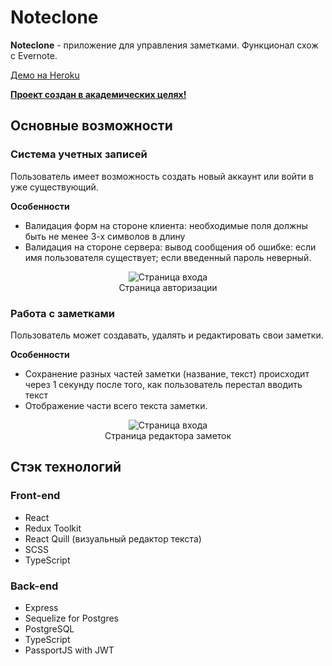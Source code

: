 # Noteclone
**Noteclone** - приложение для управления заметками. Функционал схож с Evernote. 

<a href="https://noteclone.herokuapp.com" target="_blank">Демо на Heroku</a>

<u>**Проект создан в академических целях!**</u>

## Основные возможности
### Система учетных записей
Пользователь имеет возможность создать новый аккаунт или войти в уже существующий.

**Особенности**
- Валидация форм на стороне клиента: необходимые поля должны быть не менее 3-х символов в длину
- Валидация на стороне сервера: вывод сообщения об ошибке: если имя пользователя существует; если введенный пароль неверный.

<figure align="center">
    <img src="https://images2.imagebam.com/2d/08/a0/9cda601368951820.png" alt="Страница входа">
    <figcaption>Страница авторизации</figcaption>
</figure>

### Работа с заметками
Пользователь может создавать, удалять и редактировать свои заметки.

**Особенности**

- Сохранение разных частей заметки (название, текст) происходит через 1 секунду после того, как пользователь перестал вводить текст
- Отображение части всего текста заметки.

<figure align="center">
    <img src="https://images2.imagebam.com/c3/53/09/eb850f1368917121.png" alt="Страница входа">
    <figcaption>Страница редактора заметок</figcaption>
</figure>

## Стэк технологий
### Front-end
- React
- Redux Toolkit
- React Quill (визуальный редактор текста)
- SCSS
- TypeScript

### Back-end
- Express
- Sequelize for Postgres
- PostgreSQL
- TypeScript
- PassportJS with JWT
